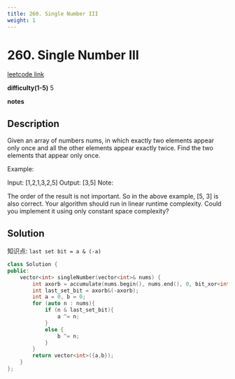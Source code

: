 ```yaml
---
title: 260. Single Number III
weight: 1
---
```

# 260. Single Number III
[leetcode link](https://leetcode.com/problems/single-number-iii/)

**difficulty(1-5)** 
5

**notes**   


## Description
Given an array of numbers nums, in which exactly two elements appear only once and all the other elements appear exactly twice. Find the two elements that appear only once.

Example:

Input:  [1,2,1,3,2,5]
Output: [3,5]
Note:

The order of the result is not important. So in the above example, [5, 3] is also correct.
Your algorithm should run in linear runtime complexity. Could you implement it using only constant space complexity?


## Solution

知识点: `last set bit = a & (-a)` 
```c++
class Solution {
public:
    vector<int> singleNumber(vector<int>& nums) {
        int axorb = accumulate(nums.begin(), nums.end(), 0, bit_xor<int>());
        int last_set_bit = axorb&(-axorb);
        int a = 0, b = 0;
        for (auto n : nums){
            if (n & last_set_bit){
                a ^= n;
            }
            else {
                b ^= n;
            }
        }
        return vector<int>({a,b});
    }
};
```


